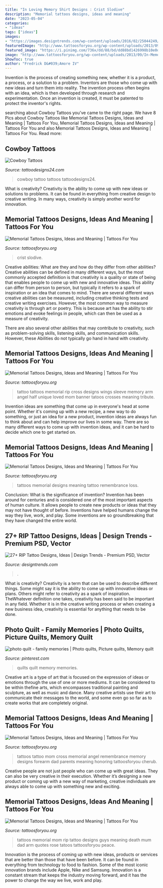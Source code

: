 ```yaml
---
title: "In Loving Memory Shirt Designs : Crist Slodive"
description: "Memorial tattoos designs, ideas and meaning"
date: "2023-05-04"
categories:
- "ideas"
tags: ["ideas"]
images:
- "https://images.designtrends.com/wp-content/uploads/2016/02/25044249/Cow-Boy-Hat-Tattoo.jpg"
featuredImage: "http://www.tattoosforyou.org/wp-content/uploads/2013/09/In-Memory-of-Mom-Tattoos.jpg"
featured_image: "https://i.pinimg.com/736x/dd/88/bd/dd88bd1426998b10e0d23bcc5925ce5a--photo-quilts-country-quilts.jpg"
image: "http://www.tattoosforyou.org/wp-content/uploads/2013/09/In-Memory-of-Mom-Tattoos.jpg"
ShowToc: true
author: "Fredrick D&#039;Amore IV"
---
```



Invention is the process of creating something new, whether it is a product, a process, or a solution to a problem. Inventors are those who come up with new ideas and turn them into reality. The invention process often begins with an idea, which is then developed through research and experimentation. Once an invention is created, it must be patented to protect the inventor's rights.

	

		
searching about Cowboy Tattoos you've came to the right page. We have 8 Pics about Cowboy Tattoos like Memorial Tattoos Designs, Ideas and Meaning | Tattoos For You, Memorial Tattoos Designs, Ideas and Meaning | Tattoos For You and also Memorial Tattoos Designs, Ideas and Meaning | Tattoos For You. Read more:
		
    
## Cowboy Tattoos

<img loading=lazy src="http://www.tattoodesigns24.com/wp-content/uploads/2014/12/Cowboy-Tattoo.jpg" onerror="this.onerror=null;this.src='https://tse3.mm.bing.net/th?id=OIP.xj_BpBCIF3MqKXj2gysrBAHaIg&amp;pid=15.1';" alt="Cowboy Tattoos">

_Source: tattoodesigns24.com_

>cowboy tattoo tattoos tattoodesigns24. 

	

What is creativity?
Creativity is the ability to come up with new ideas or solutions to problems. It can be found in everything from creative design to creative writing. In many ways, creativity is simply another word for innovation.

    
## Memorial Tattoos Designs, Ideas And Meaning | Tattoos For You

<img loading=lazy src="https://www.tattoosforyou.org/wp-content/uploads/2013/10/Memorial-Tattoo-for-Son.jpg" onerror="this.onerror=null;this.src='https://tse2.mm.bing.net/th?id=OIP.IcCir_t_mRDuwXKZkXCLgQHaJ4&amp;pid=15.1';" alt="Memorial Tattoos Designs, Ideas and Meaning | Tattoos For You">

_Source: tattoosforyou.org_

>crist slodive. 

	

Creative abilities: What are they and how do they differ from other abilities?
Creative abilities can be defined in many different ways, but the most commonly accepted definition is that creativity is a quality or state of being that enables people to come up with new and innovative ideas. This ability can differ from person to person, but typically it refers to a spark of inspiration or an idea that comes to mind.
There are several different ways creative abilities can be measured, including creative thinking tests and creative writing exercises. However, the most common way to measure creativity is through art or poetry. This is because art has the ability to stir emotions and evoke feelings in people, which can then be used as a measure of creativity.

There are also several other abilities that may contribute to creativity, such as problem-solving skills, listening skills, and communication skills. However, these Abilities do not typically go hand in hand with creativity.

    
## Memorial Tattoos Designs, Ideas And Meaning | Tattoos For You

<img loading=lazy src="http://www.tattoosforyou.org/wp-content/uploads/2013/09/Memorial-Cross-Tattoos.jpg" onerror="this.onerror=null;this.src='https://tse1.mm.bing.net/th?id=OIP.EXIfJYwPd8cbFqD4qvlyTwHaL6&amp;pid=15.1';" alt="Memorial Tattoos Designs, Ideas and Meaning | Tattoos For You">

_Source: tattoosforyou.org_

>tattoo tattoos memorial rip cross designs wings sleeve memory arm angel half unique loved mom banner tatoos crosses meaning tribute. 

	

Invention ideas are something that come up in everyone's head at some point. Whether it's coming up with a new recipe, a new way to do something, or just an idea for a new product, invention ideas are always fun to think about and can help improve our lives in some way. There are so many different ways to come up with invention ideas, and it can be hard to decide which one to get started on.

    
## Memorial Tattoos Designs, Ideas And Meaning | Tattoos For You

<img loading=lazy src="http://www.tattoosforyou.org/wp-content/uploads/2013/09/Memorial-Tattoos.jpg" onerror="this.onerror=null;this.src='https://tse3.mm.bing.net/th?id=OIP.M5768nEN7LkFaL6kSUQG8AHaFj&amp;pid=15.1';" alt="Memorial Tattoos Designs, Ideas and Meaning | Tattoos For You">

_Source: tattoosforyou.org_

>tattoos memorial designs meaning tattoo remembrance loss. 

	

Conclusion: What is the significance of invention?
Invention has been around for centuries and is considered one of the most important aspects of human culture. It allows people to create new products or ideas that they may not have thought of before. Inventions have helped humans change the way they live, work, and play. Some inventions are so groundbreaking that they have changed the entire world.

    
## 27+ RIP Tattoo Designs, Ideas | Design Trends - Premium PSD, Vector

<img loading=lazy src="https://images.designtrends.com/wp-content/uploads/2016/02/25044249/Cow-Boy-Hat-Tattoo.jpg" onerror="this.onerror=null;this.src='https://tse3.mm.bing.net/th?id=OIP.ZqB4DV4G9DAYjhv64de6gAHaHa&amp;pid=15.1';" alt="27+ RIP Tattoo Designs, Ideas | Design Trends - Premium PSD, Vector">

_Source: designtrends.com_

>. 

	

What is creativity?
Creativity is a term that can be used to describe different things. Some might say it is the ability to come up with innovative ideas or plans. Others might refer to creativity as a spark of inspiration. TheWhatever definition one takes, creativity has been said to be important in any field. Whether it is in the creative writing process or when creating a new business idea, creativity is essential for anything that needs to be done.

    
## Photo Quilt - Family Memories | Photo Quilts, Picture Quilts, Memory Quilt

<img loading=lazy src="https://i.pinimg.com/736x/dd/88/bd/dd88bd1426998b10e0d23bcc5925ce5a--photo-quilts-country-quilts.jpg" onerror="this.onerror=null;this.src='https://tse4.mm.bing.net/th?id=OIP.kV1B1B6r-8_I0L_8KjHygQHaJ4&amp;pid=15.1';" alt="photo quilt - family memories | Photo quilts, Picture quilts, Memory quilt">

_Source: pinterest.com_

>quilts quilt memory memories. 

	

Creative art is a type of art that is focused on the expression of ideas or emotions through the use of one or more mediums. It can be considered to be within thefine arts, which encompasses traditional painting and sculpture, as well as music and dance. Many creative artists use their art to communicate their messages to the world, and some even go so far as to create works that are completely original.

    
## Memorial Tattoos Designs, Ideas And Meaning | Tattoos For You

<img loading=lazy src="http://www.tattoosforyou.org/wp-content/uploads/2013/09/In-Memory-of-Mom-Tattoos.jpg" onerror="this.onerror=null;this.src='https://tse2.mm.bing.net/th?id=OIP.EX8vz2z5VOogRvR3ggUq9AHaM7&amp;pid=15.1';" alt="Memorial Tattoos Designs, Ideas and Meaning | Tattoos For You">

_Source: tattoosforyou.org_

>tattoos tattoo mom cross memorial angel remembrance memory designs forearm dad parents meaning honoring tattoosforyou cherub. 

	

Creative people are not just people who can come up with great ideas. They can also be very creative in their execution. Whether it’s designing a new product or coming up with a new way of marketing, creative individuals are always able to come up with something new and exciting.

    
## Memorial Tattoos Designs, Ideas And Meaning | Tattoos For You

<img loading=lazy src="http://www.tattoosforyou.org/wp-content/uploads/2013/09/Memorial-Tattoos-For-Mom-768x1024.jpg" onerror="this.onerror=null;this.src='https://tse1.mm.bing.net/th?id=OIP.SxllKYiVkolL0vSBN1XklgHaJ4&amp;pid=15.1';" alt="Memorial Tattoos Designs, Ideas and Meaning | Tattoos For You">

_Source: tattoosforyou.org_

>tattoos memorial mom rip tattoo designs guys meaning death mum dad arm quotes rose tatoos tattoosforyou peace. 

	

Innovation is the process of coming up with new ideas, products or services that are better than those that have been before. It can be found in everything from technology to food to fashion. Some of the most iconic innovation brands include Apple, Nike and Samsung. Innovation is a constant stream that keeps the industry moving forward, and it has the power to change the way we live, work and play.

